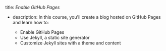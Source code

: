 title: *Enable GitHub Pages*
  * description: In this course, you'll create a blog hosted on GitHub Pages and learn how to:

      * Enable GitHub Pages
      * Use Jekyll, a static site generator
      * Customize Jekyll sites with a theme and content
